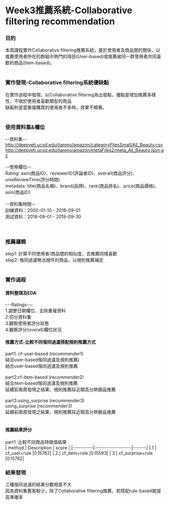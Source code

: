 # Week3推薦系統-Collaborative filtering recommendation<br>
### 目的<br>
本周課程實作Collaborative filtering推薦系統，基於使用者及商品間的關係，以推薦使用者所在的群組中熱門的項目(User-based)或推薦被同一群使用者共同喜歡的商品(Item-based)。<br>
<br>
### 實作發現-Collaborative filtering系統優缺點<br>
在實作過程中發現，以Collaborative filtering為出發點，優點是增加推薦多樣性，不限於使用者喜歡類型的商品<br>
缺點則是當重複購買的使用者不多時，效果不顯著。<br>
<br>
### 使用資料集&欄位<br>
--資料集--<br>
http://deepyeti.ucsd.edu/jianmo/amazon/categoryFilesSmall/All_Beauty.csv<br>
http://deepyeti.ucsd.edu/jianmo/amazon/metaFiles2/meta_All_Beauty.json.gz<br>
<br>
--使用欄位--<br>
Rating: asin(商品ID)、reviewerID(評論者ID)、overall(商品評分)、unixReviewTime(評分時間)<br>
metadata: title(商品名稱)、brand(品牌)、rank(商品排名)、price(商品價格)、asin(商品ID)<br>
<br>
--資料集時間--<br>
訓練資料：2000-01-10 - 2018-09-01<br>
測試資料：2018-09-01 - 2018-09-30<br>
<br>
<br>
### 推薦邏輯<br>
step1: 計算不同使用者/商品間的相似度，去推薦同樣喜歡<br>
step2: 偕同過濾無法規件的商品，以規則推薦補足<br>
<br>
### 實作過程<br>
#### 資料整理及EDA<br>
---Ratings---<br>
1.調整日期欄位、去除重複資料<br>
2.切分資料集<br>
3.觀察使用者評分狀態<br>
4.觀察評分(overall)欄位狀況<br>

#### 推薦方式-比較不同偕同過濾搭配規則推薦方式<br>
part1: cf-user-based (recommender1)<br>
結合user-based偕同過濾及規則推薦)<br>
結合user-based偕同過濾及規則推薦<br>
<br>
part2:cf-item-based (recommender2) <br>
結合item-based偕同過濾及規則推薦<br>
延續前兩周發現之結果，規則推薦採近期高分熱銷品推薦<br>
<br>
part3:using_surprise (recommender3) <br>
using_surprise (recommender3)<br>
延續前兩周發現之結果，規則推薦採近期高分熱銷品推薦<br>
<br>
#### 推薦結果評分<br>
part1: 比較不同商品特徵值結果<br>
| method   |  Description      | score |
|----------|:-----------------:|------:|
|     1    |    cf_user+rule   |0.15762|
|     2    |    cf_item+rule   |0.15593|
|     3    |  cf_surprise+rule |0.15762|
<br>
### 結果發現<br>
三種偕同過濾的結果分數相差不大<br>
因為資料集舊客較少，除了Collaborative filtering推薦，若搭配rule-based能提高準確率<br>

